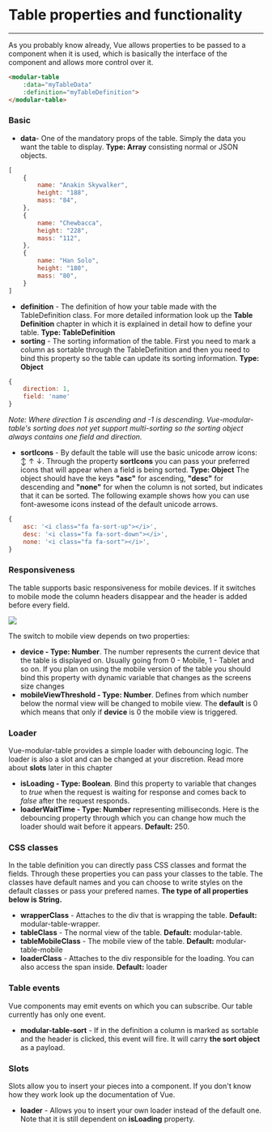 # Table properties and functionality

---

As you probably know already, Vue allows properties to be passed to a component when it is used, which is basically the interface of the component and allows more control over it.

```markdown
<modular-table
    :data="myTableData"
    :definition="myTableDefinition">
</modular-table>
```

### Basic

* **data**- One of the mandatory props of the table. Simply the data you want the table to display. **Type: Array** consisting normal or JSON objects.

```js
[
    {
        name: "Anakin Skywalker",
        height: "188",
        mass: "84",
    },
    {
        name: "Chewbacca",    
        height: "228",
        mass: "112",
    },        
    {
        name: "Han Solo",
        height: "180",
        mass: "80",
    }
]
```

* **definition** - The definition of how your table made with the TableDefinition class. For more detailed information look up the **Table Definition** chapter in which it is explained in detail how to define your table. **Type: TableDefinition**
* **sorting** - The sorting information of the table. First you need to mark a column as sortable through the TableDefinition and then you need to bind this property so the table can update its sorting information. **Type: Object**

```js
{
    direction: 1,
    field: 'name'
}
```

_Note: Where direction 1 is ascending and -1 is descending. Vue-modular-table's sorting does not yet support multi-sorting so the sorting object always contains one field and direction._

* **sortIcons** - By default the table will use the basic unicode arrow icons: &#x2195; &#x2191; &#x2193;. Through the property **sortIcons** you can pass your preferred icons that will appear when a field is being sorted. **Type: Object**
    The object should have the keys **"asc"** for ascending, **"desc"** for descending and **"none"** for when the column is not sorted, but indicates that it can be sorted. The following example shows how you can use font-awesome icons instead of the default unicode arrows.
```js
{
    asc: '<i class="fa fa-sort-up"></i>',
    desc: '<i class="fa fa-sort-down"></i>',
    none: '<i class="fa fa-sort"></i>',
}
```

### Responsiveness

The table supports basic responsiveness for mobile devices. If it switches to mobile mode the column headers disappear and the header is added before every field.

![](/assets/VueModularTableMobile.png)

The switch to mobile view depends on two properties:

* **device - Type: Number**. The number represents the current device that the table is displayed on. Usually going from 0 - Mobile, 1 - Tablet and so on. If you plan on using the mobile version of the table you should bind this property with dynamic variable that changes as the screens size changes
* **mobileViewThreshold - Type: Number**. Defines from which number below the normal view will be changed to mobile view. The **default** is 0 which means that only if **device** is 0 the mobile view is triggered.

### Loader

Vue-modular-table provides a simple loader with debouncing logic. The loader is also a slot and can be changed at your discretion. Read more about **slots** later in this chapter

* **isLoading - Type: Boolean**. Bind this property to variable that changes to _true_ when the request is waiting for response and comes back to _false_ after the request responds.
* **loaderWaitTime - Type: Number** representing milliseconds. Here is the debouncing property through which you can change how much the loader should wait before it appears. **Default:** 250.

### CSS classes

In the table definition you can directly pass CSS classes and format the fields. Through these properties you can pass your classes to the table. The classes have default names and you can choose to write styles on the default classes or pass your prefered names. **The type of all properties below is String.**

* **wrapperClass** - Attaches to the div that is wrapping the table. **Default:** modular-table-wrapper.
* **tableClass** - The normal view of the table. **Default:** modular-table.
* **tableMobileClass** - The mobile view of the table. **Default:** modular-table-mobile
* **loaderClass** - Attaches to the div responsible for the loading. You can also access the span inside. **Default:** loader

### Table events

Vue components may emit events on which you can subscribe. Our table currently has only one event.

* **modular-table-sort** - If in the definition a column is marked as sortable and the header is clicked, this event will fire. It will carry **the sort object** as a payload.

### Slots

Slots allow you to insert your pieces into a component. If you don't know how they work look up the documentation of Vue.

* **loader** - Allows you to insert your own loader instead of the default one. Note that it is still dependent on **isLoading** property.



